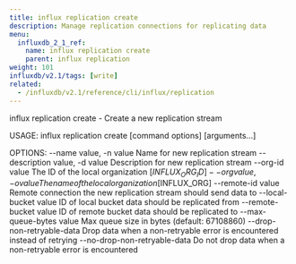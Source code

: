 ```yaml
---
title: influx replication create
description: Manage replication connections for replicating data
menu:
  influxdb_2_1_ref:
    name: influx replication create
    parent: influx replication
weight: 101
influxdb/v2.1/tags: [write]
related:
  - /influxdb/v2.1/reference/cli/influx/replication
---
```


   influx replication create - Create a new replication stream

USAGE:
   influx replication create [command options] [arguments...]

OPTIONS:
   --name value, -n value         Name for new replication stream
   --description value, -d value  Description for new replication stream
   --org-id value                 The ID of the local organization [$INFLUX_ORG_ID]
   --org value, -o value          The name of the local organization [$INFLUX_ORG]
   --remote-id value              Remote connection the new replication stream should send data to
   --local-bucket value           ID of local bucket data should be replicated from
   --remote-bucket value          ID of remote bucket data should be replicated to
   --max-queue-bytes value        Max queue size in bytes (default: 67108860)
   --drop-non-retryable-data      Drop data when a non-retryable error is encountered instead of retrying
   --no-drop-non-retryable-data   Do not drop data when a non-retryable error is encountered

   <!--
   COMMON OPTIONS:
   --host value                     HTTP address of InfluxDB [$INFLUX_HOST]
   --skip-verify                    Skip TLS certificate chain and host name verification [$INFLUX_SKIP_VERIFY]
   --configs-path value             Path to the influx CLI configurations [$INFLUX_CONFIGS_PATH]
   --active-config value, -c value  Config name to use for command [$INFLUX_ACTIVE_CONFIG]
   --http-debug
   --json                           Output data as JSON [$INFLUX_OUTPUT_JSON]
   --hide-headers                   Hide the table headers in output data [$INFLUX_HIDE_HEADERS]
   --token value, -t value          Token to authenticate request [$INFLUX_TOKEN]
    -->
